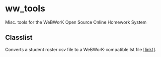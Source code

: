 # ww_tools
Misc. tools for the WeBWorK Open Source Online Homework System

## Classlist 
Converts a student roster csv file to a WeBWorK-compatible lst file [[link](https://pschan-gh.github.io/classlist/classlist.html))].

